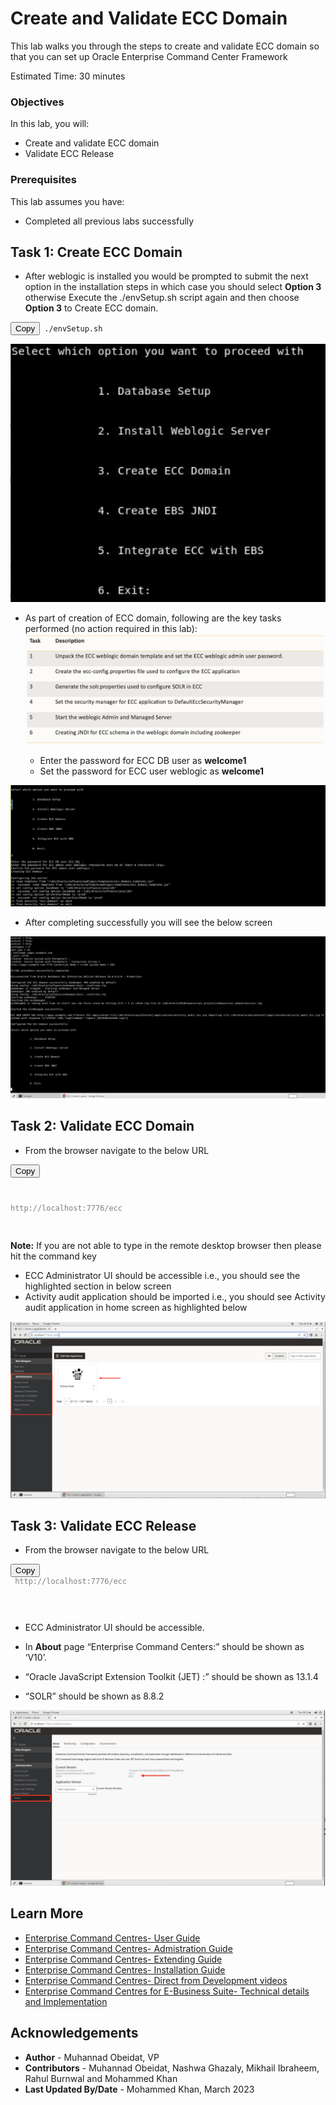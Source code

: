 # Create and Validate ECC Domain

This lab walks you through the steps to create and validate ECC domain so that you can set up Oracle Enterprise Command Center Framework



Estimated Time: 30 minutes

### Objectives
In this lab, you will:
* Create and validate ECC domain
* Validate ECC Release


### Prerequisites

This lab assumes you have:
* Completed all previous labs successfully 

##  

## Task 1: Create ECC Domain

* After weblogic is installed you would be prompted to submit the next option in the installation steps in which case you should  select <b>Option 3</b> otherwise Execute the ./envSetup.sh script again and then choose <b>Option 3</b> to Create ECC domain. 

<pre><button class="copy-button" title="Copy text to clipboard">Copy</button><code class="hljs apache"><span class="copy-code"><span class="hljs-attribute"> ./envSetup.sh
</span></code></pre></li>



![Image alt text](images/selectoption.png)


* As part of creation of ECC domain, following are the key tasks performed (no action required in this lab):
![Image alt text](images/eccdomain.png)

   * Enter the password for ECC DB user as <b>welcome1</b> 
   * Set the password for ECC user weblogic as <b>welcome1</b>



![Image alt text](images/weblogic001.png)

* After completing successfully you will see the below screen

![Image alt text](images/eccdomainsuccess.png)


## Task 2: Validate ECC Domain

* From the browser navigate to the below URL 

<pre><button class="copy-button" title="Copy text to clipboard">Copy</button><code class="hljs apache"><span class="copy-code"><span class="hljs-attribute"><div style="color:grey"> 


http://localhost:7776/ecc

</div>
</span></code></pre></li>

<b>Note:</b> If you are not able to type in the remote desktop browser then please hit the command key


* ECC Administrator UI should be accessible i.e., you should see the highlighted section in below  screen
* Activity audit application should be imported i.e., you should see Activity audit application in home screen as highlighted below


![Image alt text](images/ValidateECCDomain6.png)




## Task 3: Validate ECC Release


* From the browser navigate to the below URL

<pre><button class="copy-button" title="Copy text to clipboard">Copy</button><code class="hljs apache"><span class="copy-code"><span class="hljs-attribute"><div style="color:grey"> http://localhost:7776/ecc


</div>
</span></code></pre></li>
* ECC Administrator UI should be accessible.

* In <b>About</b> page “Enterprise Command Centers:” should be shown as ‘V10’.

* “Oracle JavaScript Extension Toolkit (JET) :” should be shown as 13.1.4 

* “SOLR” should be shown as 8.8.2

![Image alt text](images/validateabout5.png)





## Learn More
* [Enterprise Command Centres- User Guide](https://docs.oracle.com/cd/E26401_01/doc.122/e22956/T27641T671922.htm)
* [Enterprise Command Centres- Admistration Guide](https://docs.oracle.com/cd/E26401_01/doc.122/f34732/toc.htm)
* [Enterprise Command Centres- Extending Guide](https://docs.oracle.com/cd/E26401_01/doc.122/f21671/T673609T673618.htm)
* [Enterprise Command Centres- Installation Guide](https://support.oracle.com/epmos/faces/DocumentDisplay?_afrLoop=264801675930013&id=2495053.1&_afrWindowMode=0&_adf.ctrl-state=1c6rxqpyoj_102)
* [Enterprise Command Centres- Direct from Development videos](https://learn.oracle.com/ols/course/ebs-enterprise-command-centers-direct-from-development/50662/60350)
* [Enterprise Command Centres for E-Business Suite- Technical details and Implementation](https://mylearn.oracle.com/ou/component/-/117416)

## Acknowledgements

* **Author** - Muhannad Obeidat, VP
* **Contributors** -  Muhannad Obeidat, Nashwa Ghazaly, Mikhail Ibraheem, Rahul Burnwal and Mohammed Khan
* **Last Updated By/Date** - Mohammed Khan, March 2023

